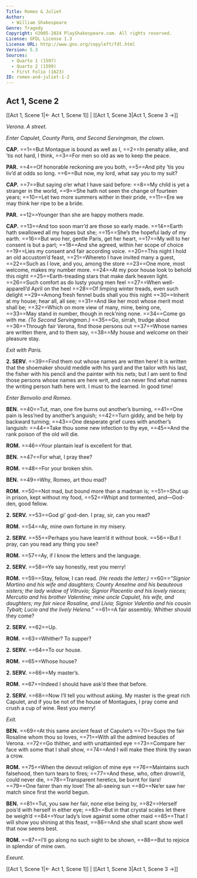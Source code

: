 ```yaml
---
Title: Romeo & Juliet
Author: 
  - William Shakespeare
Genre: Tragedy
Copyright: ©2005-2024 PlayShakespeare.com. All rights reserved.
License: GFDL License 1.3
License URL: http://www.gnu.org/copyleft/fdl.html
Version: 5.3
Sources:
  - Quarto 1 (1597)
  - Quarto 2 (1599)
  - First Folio (1623)
ID: romeo-and-juliet-1-2
---
```


## Act 1, Scene 2
[[Act 1, Scene 1|← Act 1, Scene 1]] | [[Act 1, Scene 3|Act 1, Scene 3 →]]

*Verona. A street.*

*Enter Capulet, County Paris, and Second Servingman, the clown.*

**CAP.**
==1==But Montague is bound as well as I,
==2==In penalty alike, and ’tis not hard, I think,
==3==For men so old as we to keep the peace.

**PAR.**
==4==Of honorable reckoning are you both,
==5==And pity ’tis you liv’d at odds so long.
==6==But now, my lord, what say you to my suit?

**CAP.**
==7==But saying o’er what I have said before:
==8==My child is yet a stranger in the world,
==9==She hath not seen the change of fourteen years;
==10==Let two more summers wither in their pride,
==11==Ere we may think her ripe to be a bride.

**PAR.**
==12==Younger than she are happy mothers made.

**CAP.**
==13==And too soon marr’d are those so early made.
==14==Earth hath swallowed all my hopes but she;
==15==She’s the hopeful lady of my earth.
==16==But woo her, gentle Paris, get her heart,
==17==My will to her consent is but a part;
==18==And she agreed, within her scope of choice
==19==Lies my consent and fair according voice.
==20==This night I hold an old accustom’d feast,
==21==Whereto I have invited many a guest,
==22==Such as I love, and you, among the store
==23==One more, most welcome, makes my number more.
==24==At my poor house look to behold this night
==25==Earth-treading stars that make dark heaven light.
==26==Such comfort as do lusty young men feel
==27==When well-apparell’d April on the heel
==28==Of limping winter treads, even such delight
==29==Among fresh fennel buds shall you this night
==30==Inherit at my house; hear all, all see;
==31==And like her most whose merit most shall be;
==32==Which on more view of many, mine, being one,
==33==May stand in number, though in reck’ning none.
==34==Come go with me.
*(To Second Servingman.)*
==35==Go, sirrah, trudge about
==36==Through fair Verona, find those persons out
==37==Whose names are written there, and to them say,
==38==My house and welcome on their pleasure stay.

*Exit with Paris.*

**2. SERV.**
==39==Find them out whose names are written here! It is written that the shoemaker should meddle with his yard and the tailor with his last, the fisher with his pencil and the painter with his nets; but I am sent to find those persons whose names are here writ, and can never find what names the writing person hath here writ. I must to the learned. In good time!

*Enter Benvolio and Romeo.*

**BEN.**
==40==Tut, man, one fire burns out another’s burning,
==41==One pain is less’ned by another’s anguish;
==42==Turn giddy, and be help by backward turning;
==43==One desperate grief cures with another’s languish:
==44==Take thou some new infection to thy eye,
==45==And the rank poison of the old will die.

**ROM.**
==46==Your plantain leaf is excellent for that.

**BEN.**
==47==For what, I pray thee?

**ROM.**
==48==For your broken shin.

**BEN.**
==49==Why, Romeo, art thou mad?

**ROM.**
==50==Not mad, but bound more than a madman is;
==51==Shut up in prison, kept without my food,
==52==Whipt and tormented, and—God-den, good fellow.

**2. SERV.**
==53==God gi’ god-den. I pray, sir, can you read?

**ROM.**
==54==Ay, mine own fortune in my misery.

**2. SERV.**
==55==Perhaps you have learn’d it without book.
==56==But I pray, can you read any thing you see?

**ROM.**
==57==Ay, if I know the letters and the language.

**2. SERV.**
==58==Ye say honestly, rest you merry!

**ROM.**
==59==Stay, fellow, I can read.
*(He reads the letter.)*
==60==*“Signior Martino and his wife and daughters; County Anselme and his beauteous sisters; the lady widow of Vitruvio; Signior Placentio and his lovely nieces; Mercutio and his brother Valentine; mine uncle Capulet, his wife, and daughters; my fair niece Rosaline, and Livia; Signior Valentio and his cousin Tybalt; Lucio and the lively Helena.”*
==61==A fair assembly. Whither should they come?

**2. SERV.**
==62==Up.

**ROM.**
==63==Whither? To supper?

**2. SERV.**
==64==To our house.

**ROM.**
==65==Whose house?

**2. SERV.**
==66==My master’s.

**ROM.**
==67==Indeed I should have ask’d thee that before.

**2. SERV.**
==68==Now I’ll tell you without asking. My master is the great rich Capulet, and if you be not of the house of Montagues, I pray come and crush a cup of wine. Rest you merry!

*Exit.*

**BEN.**
==69==At this same ancient feast of Capulet’s
==70==Sups the fair Rosaline whom thou so loves,
==71==With all the admired beauties of Verona.
==72==Go thither, and with unattainted eye
==73==Compare her face with some that I shall show,
==74==And I will make thee think thy swan a crow.

**ROM.**
==75==When the devout religion of mine eye
==76==Maintains such falsehood, then turn tears to fires;
==77==And these, who, often drown’d, could never die,
==78==Transparent heretics, be burnt for liars!
==79==One fairer than my love! The all-seeing sun
==80==Ne’er saw her match since first the world begun.

**BEN.**
==81==Tut, you saw her fair, none else being by,
==82==Herself pois’d with herself in either eye;
==83==But in that crystal scales let there be weigh’d
==84==Your lady’s love against some other maid
==85==That I will show you shining at this feast,
==86==And she shall scant show well that now seems best.

**ROM.**
==87==I’ll go along no such sight to be shown,
==88==But to rejoice in splendor of mine own.

*Exeunt.*

[[Act 1, Scene 1|← Act 1, Scene 1]] | [[Act 1, Scene 3|Act 1, Scene 3 →]]